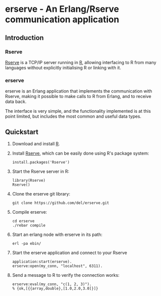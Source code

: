 # erserve - An Erlang/Rserve communication application

## Introduction

### Rserve

[Rserve](http://www.rforge.net/Rserve/) is a TCP/IP server running in
[R](http://www.r-project.org/), allowing interfacing to R from many
languages without explicitly initialising R or linking with it.

### erserve

erserve is an Erlang application that implements the communication
with Rserve, making it possible to make calls to R from Erlang, and to
receive data back.

The interface is very simple, and the functionality implemented is at
this point limited, but includes the most common and useful data
types.


## Quickstart

1. Download and install [R](http://www.r-project.org/).

2. Install [Rserve](http://www.rforge.net/Rserve/), which can be
   easily done using R's package system:
   
       install.packages('Rserve')

3. Start the Rserve server in R:

       library(Rserve)  
       Rserve()

4. Clone the erserve git library:

       git clone https://github.com/del/erserve.git

5. Compile erserve:

       cd erserve  
       ./rebar compile

6. Start an erlang node with erserve in its path:

       erl -pa ebin/

7. Start the erserve application and connect to your Rserve

       application:start(erserve).  
       erserve:open(my_conn, "localhost", 6311).

8. Send a message to R to verify the connection works:

       erserve:eval(my_conn, "c(1, 2, 3)").  
       % {ok,[{{array,double},[1.0,2.0,3.0]}]}